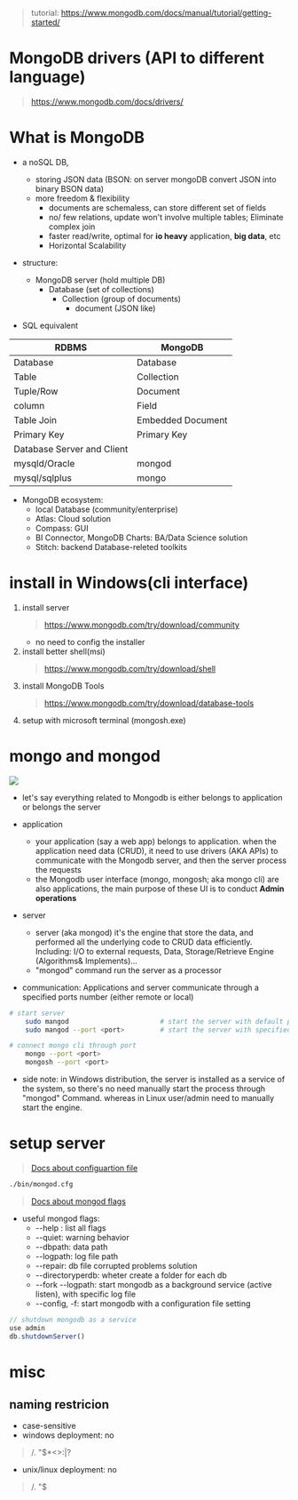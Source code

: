 > tutorial: https://www.mongodb.com/docs/manual/tutorial/getting-started/

# MongoDB drivers (API to different language)
> https://www.mongodb.com/docs/drivers/
# What is MongoDB
- a noSQL DB, 
  - storing JSON data (BSON: on server mongoDB convert JSON into binary BSON data)
  - more freedom & flexibility
    - documents are schemaless, can store different set of fields
    - no/ few relations, update won't involve multiple tables; Eliminate complex join
    - faster read/write, optimal for **io heavy** application, **big data**, etc
    - Horizontal Scalability

- structure:
  - MongoDB server (hold multiple DB) 
    - Database (set of collections) 
      - Collection (group of documents) 
        - document (JSON like)

- SQL equivalent

|RDBMS|	MongoDB|
|--|--|
|Database|	Database|
|Table|	Collection|
|Tuple/Row|	Document|
|column|	Field|
|Table Join|	Embedded Document|
|Primary Key|	Primary Key|
|Database Server and Client|
|mysqld/Oracle|	mongod|
|mysql/sqlplus|	mongo|



- MongoDB ecosystem:
  - local Database (community/enterprise)
  - Atlas: Cloud solution
  - Compass: GUI
  - BI Connector, MongoDB Charts: BA/Data Science solution
  - Stitch: backend Database-releted toolkits


# install in Windows(cli interface)
1. install server
   > https://www.mongodb.com/try/download/community
    - no need to config the installer
2. install better shell(msi)
   > https://www.mongodb.com/try/download/shell
3. install MongoDB Tools
   > https://www.mongodb.com/try/download/database-tools
4. setup with microsoft terminal (mongosh.exe)

# mongo and mongod    
![](https://imgur.com/mYnyXY3.jpg)
- let's say everything related to Mongodb is either belongs to application or belongs the server
- application
  - your application (say a web app) belongs to application. when the application need data (CRUD), it need to use drivers (AKA APIs) to communicate with the Mongodb server, and then the server process the requests
  - the Mongodb user interface (mongo, mongosh; aka mongo cli) are also applications, the main purpose of these UI is to conduct **Admin operations**

- server
  - server (aka mongod) it's the engine that store the data, and performed all the underlying code to CRUD data efficiently. Including: I/O to external requests, Data, Storage/Retrieve Engine (Algorithms& Implements)...
  - "mongod" command run the server as a processor

- communication: Applications and server communicate through a specified ports number (either remote or local)
```bash
# start server
    sudo mangod                       # start the server with default port
    sudo mangod --port <port>         # start the server with specified port

# connect mongo cli through port
    mongo --port <port> 
    mongosh --port <port> 
```

- side note: in Windows distribution, the server is installed as a service of the system, so there's no need manually start the process through "mongod" Command. whereas in Linux user/admin need to manually start the engine.

# setup server
>[Docs about configuartion file](https://www.mongodb.com/docs/manual/reference/configuration-options/)
```bash
./bin/mongod.cfg
```

> [Docs about mongod flags](https://www.mongodb.com/docs/manual/reference/program/mongod/)
- useful mongod flags:
  - --help : list all flags
  - --quiet: warning behavior
  - --dbpath: data path
  - --logpath: log file path
  - --repair: db file corrupted problems solution
  - --directoryperdb: wheter create a folder for each db
  - --fork --logpath: start mongodb as a background service (active listen), with specific log file
  - --config, -f: start mongodb with a configuration file setting
```js
// shutdown mongodb as a service
use admin
db.shutdownServer() 
```
# misc
## naming restricion
- case-sensitive
- windows deployment: no
>  /\. "$*<>:|?
- unix/linux deployment: no
>  /\. "$
